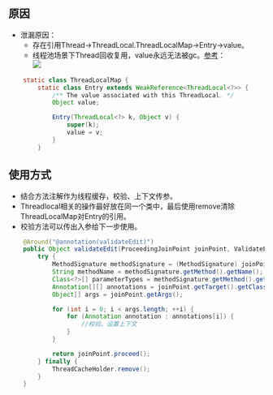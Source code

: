 ## 原因 ##
- 泄漏原因：
  - 存在引用Thread->ThreadLocal.ThreadLocalMap->Entry->value。
  - 线程池场景下Thread回收复用，value永远无法被gc。[参考](https://blog.csdn.net/yanluandai1985/article/details/82590336)：<br>![](https://img-blog.csdn.net/20171020200142500?)
```java
    static class ThreadLocalMap {
        static class Entry extends WeakReference<ThreadLocal<?>> {
            /** The value associated with this ThreadLocal. */
            Object value;

            Entry(ThreadLocal<?> k, Object v) {
                super(k);
                value = v;
            }
        }

```

## 使用方式 ##
- 结合方法注解作为线程缓存，校验、上下文传参。
- Threadlocal相关的操作最好放在同一个类中，最后使用remove清除ThreadLocalMap对Entry的引用。
- 校验方法可以传出入参给下一步使用。
```java
    @Around("@annotation(validateEdit)")
    public Object validateEdit(ProceedingJoinPoint joinPoint, ValidateEdit validateEdit) throws Throwable {
        try {
            MethodSignature methodSignature = (MethodSignature) joinPoint.getSignature();
            String methodName = methodSignature.getMethod().getName();
            Class<?>[] parameterTypes = methodSignature.getMethod().getParameterTypes();
            Annotation[][] annotations = joinPoint.getTarget().getClass().getMethod(methodName, parameterTypes).getParameterAnnotations();
            Object[] args = joinPoint.getArgs();

            for (int i = 0; i < args.length; ++i) {
                for (Annotation annotation : annotations[i]) {
                    //校验、设置上下文
                }
            }

            return joinPoint.proceed();
        } finally {
            ThreadCacheHolder.remove();
        }
    }

```